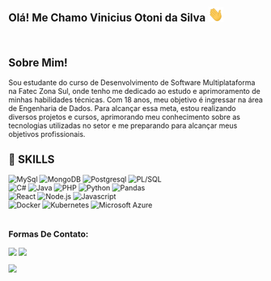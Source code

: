 ## Olá! Me Chamo Vinicius Otoni da Silva  <img  src="https://raw.githubusercontent.com/ABSphreak/ABSphreak/master/gifs/Hi.gif" width="30px">
 <br/>

## Sobre Mim!
<div>
  <p> 
   Sou estudante do curso de Desenvolvimento de Software Multiplataforma na Fatec Zona Sul, onde tenho me dedicado ao estudo e aprimoramento de minhas habilidades técnicas. Com 18 anos, meu objetivo é ingressar na área de Engenharia de Dados. Para alcançar essa meta, estou realizando diversos projetos e cursos, aprimorando meu conhecimento sobre as tecnologias utilizadas no setor e me preparando para alcançar meus objetivos profissionais.
  </p>
</div>
  
 
## 🚀 SKILLS

<div style="inline_block">
     <img alt="MySql" src="https://img.shields.io/badge/MySQL-00000F?style=for-the-badge&logo=mysql&logoColor=white">
     <img alt="MongoDB" src="https://img.shields.io/badge/MongoDB-00000F?style=for-the-badge&logo=mongodb&logoColor=white">
     <img alt="Postgresql" src="https://img.shields.io/badge/Postgresql-00000F?style=for-the-badge&logo=postgresql&logoColor=white">
     <img alt="PL/SQL" src="https://img.shields.io/badge/PL/SQL-00000F?style=for-the-badge&logo=pl/sql&logoColor=white">
</div>

<div style="inline_block">
  <img alt="C#" src="https://img.shields.io/badge/C%23-00000F?style=for-the-badge&logo=c-sharp&logoColor=white">
  <img alt="Java" src="https://img.shields.io/badge/Java-00000F?style=for-the-badge&logo=java&logoColor=white">
  <img alt="PHP" src="https://img.shields.io/badge/PHP-00000F?style=for-the-badge&logo=php&logoColor=white">
  <img alt="Python" src="https://img.shields.io/badge/Python-00000F?style=for-the-badge&logo=python&logoColor=white">
  <img alt="Pandas" src="https://img.shields.io/badge/Pandas-00000F?style=for-the-badge&logo=pandas&logoColor=white">
</div>

<div style="inline_block">
  <img alt="React" src="https://img.shields.io/badge/React-00000F?style=for-the-badge&logo=react&logoColor=white">
  <img alt="Node.js" src="https://img.shields.io/badge/Node.js-00000F?style=for-the-badge&logo=node.js&logoColor=white">
  <img alt="Javascript" src="https://img.shields.io/badge/JavaScript-00000F?style=for-the-badge&logo=javascript&logoColor=white">
</div>
<div style="inline_block">
  <img alt="Docker" src="https://img.shields.io/badge/Docker-00000F?style=for-the-badge&logo=docker&logoColor=white">
  <img alt="Kubernetes" src="https://img.shields.io/badge/Kubernetes-00000F?style=for-the-badge&logo=kubernetes&logoColor=white">
  <img alt="Microsoft Azure" src="https://img.shields.io/badge/Microsoft Azure-00000F?style=for-the-badge&logo=microsoftazure&logoColor=white">
</div>

<br>

<div> 
 
  ### Formas De Contato:
 
   <a href="https://www.linkedin.com/in/vinicius-otoni-da-silva-b330b3295/" target="_blank"><img src="https://img.shields.io/badge/-LinkedIn-%230077B5?style=for-the-badge&logo=linkedin&logoColor=white" target="_blank"></a> 
  <a href = "mailto:viniciusotonimsv@gmail.com"><img src="https://img.shields.io/badge/-Gmail-%23333?style=for-the-badge&logo=gmail&logoColor=white" target="_blank"></a>

 <div>
   <img height="180em" src="https://github-readme-stats.vercel.app/api/top-langs/?username=ViniciusOtoni&layout=compact&langs_count=7&theme=dracula"  />
 </div>  
 
 


 


 
 
 
 
</div>

